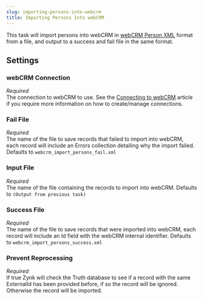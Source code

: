 ```yaml
---
slug: importing-persons-into-webcrm
title: Importing Persons Into webCRM
---
```

This task will import persons into webCRM in [webCRM Person XML](webcrm-person-xml) format from a file, and output to a success and fail file in the same format.

## Settings
### webCRM Connection
_Required_  
The connection to webCRM to use. See the [Connecting to webCRM](connecting-to-webcrm) article if you require more information on how to create/manage connections.

### Fail File
_Required_  
The name of the file to save records that failed to import into webCRM, each record will include an Errors collection detailing why the import failed.  Defaults to `webcrm_import_persons_fail.xml`

### Input File
_Required_  
The name of the file containing the records to import into webCRM.  Defaults to `(Output from previous task)`

### Success File
_Required_  
The name of the file to save records that were imported into webCRM, each record will include an Id field with the webCRM internal identifier.  Defaults to `webcrm_import_persons_success.xml`

### Prevent Reprocessing
_Required_  
If true Zynk will check the Truth database to see if a record with the same ExternalId has been provided before, if so the record will be ignored.  Otherwise the record will be imported.